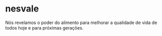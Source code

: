 # nesvale
 Nós revelamos o poder do alimento para melhorar a qualidade de vida de todos hoje e para próximas gerações.
